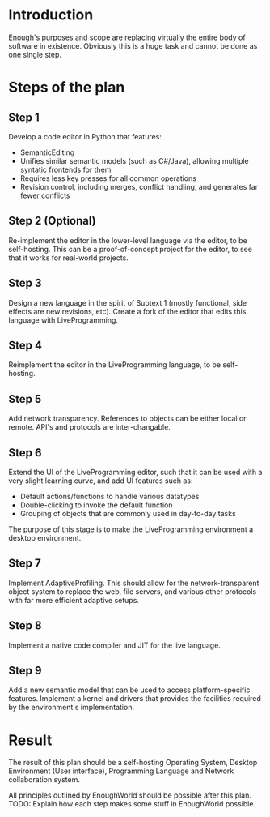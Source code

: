 # Introduction #

Enough's purposes and scope are replacing virtually the entire body of software in existence. Obviously this is a huge task and cannot be done as one single step.

# Steps of the plan #

## Step 1 ##

Develop a code editor in Python that features:
  * SemanticEditing
  * Unifies similar semantic models (such as C#/Java), allowing multiple syntatic frontends for them
  * Requires less key presses for all common operations
  * Revision control, including merges, conflict handling, and generates far fewer conflicts

## Step 2 (Optional) ##

Re-implement the editor in the lower-level language via the editor, to be self-hosting.
This can be a proof-of-concept project for the editor, to see that it works for real-world projects.

## Step 3 ##

Design a new language in the spirit of Subtext 1 (mostly functional, side effects are new revisions, etc).
Create a fork of the editor that edits this language with LiveProgramming.

## Step 4 ##

Reimplement the editor in the LiveProgramming language, to be self-hosting.

## Step 5 ##

Add network transparency. References to objects can be either local or remote. API's and protocols are inter-changable.

## Step 6 ##

Extend the UI of the LiveProgramming editor, such that it can be used with a very slight learning curve, and add UI features such as:
  * Default actions/functions to handle various datatypes
  * Double-clicking to invoke the default function
  * Grouping of objects that are commonly used in day-to-day tasks

The purpose of this stage is to make the LiveProgramming environment a desktop environment.

## Step 7 ##

Implement AdaptiveProfiling. This should allow for the network-transparent object system to replace the web, file servers, and various other protocols with far more efficient adaptive setups.

## Step 8 ##

Implement a native code compiler and JIT for the live language.

## Step 9 ##

Add a new semantic model that can be used to access platform-specific features.
Implement a kernel and drivers that provides the facilities required by the environment's implementation.

# Result #

The result of this plan should be a self-hosting Operating System, Desktop Environment (User interface), Programming Language and Network collaboration system.

All principles outlined by EnoughWorld should be possible after this plan.
TODO: Explain how each step makes some stuff in EnoughWorld possible.